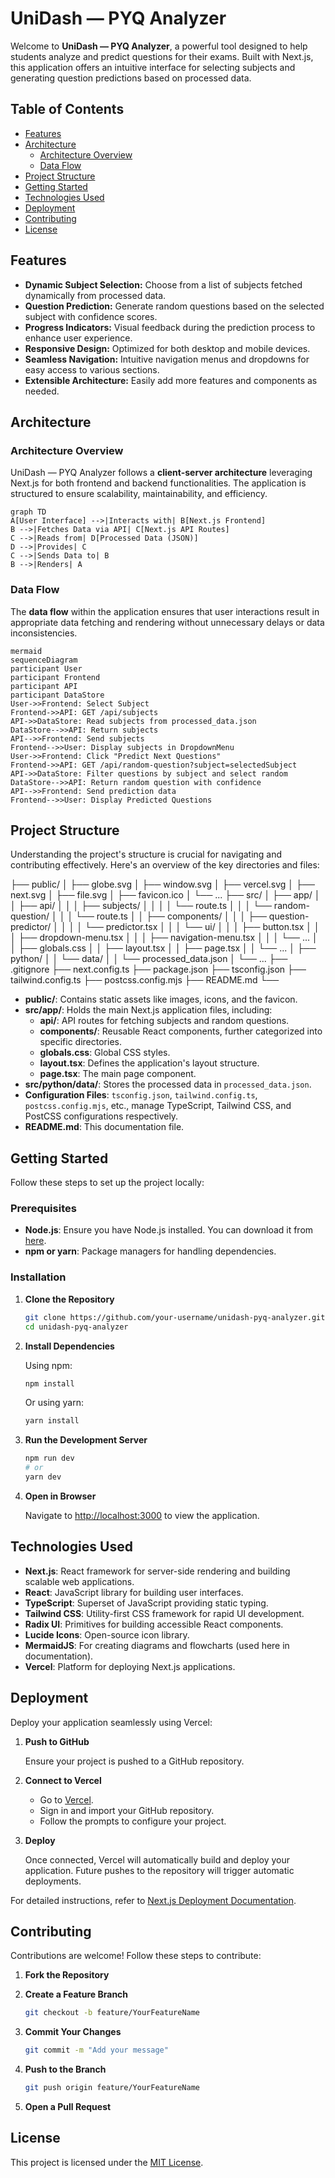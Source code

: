 # UniDash — PYQ Analyzer

Welcome to **UniDash — PYQ Analyzer**, a powerful tool designed to help students analyze and predict questions for their exams. Built with Next.js, this application offers an intuitive interface for selecting subjects and generating question predictions based on processed data.

## Table of Contents

- [Features](#features)
- [Architecture](#architecture)
  - [Architecture Overview](#architecture-overview)
  - [Data Flow](#data-flow)
- [Project Structure](#project-structure)
- [Getting Started](#getting-started)
- [Technologies Used](#technologies-used)
- [Deployment](#deployment)
- [Contributing](#contributing)
- [License](#license)

## Features

- **Dynamic Subject Selection:** Choose from a list of subjects fetched dynamically from processed data.
- **Question Prediction:** Generate random questions based on the selected subject with confidence scores.
- **Progress Indicators:** Visual feedback during the prediction process to enhance user experience.
- **Responsive Design:** Optimized for both desktop and mobile devices.
- **Seamless Navigation:** Intuitive navigation menus and dropdowns for easy access to various sections.
- **Extensible Architecture:** Easily add more features and components as needed.

## Architecture

### Architecture Overview

UniDash — PYQ Analyzer follows a **client-server architecture** leveraging Next.js for both frontend and backend functionalities. The application is structured to ensure scalability, maintainability, and efficiency.

```mermaid
graph TD
A[User Interface] -->|Interacts with| B[Next.js Frontend]
B -->|Fetches Data via API| C[Next.js API Routes]
C -->|Reads from| D[Processed Data (JSON)]
D -->|Provides| C
C -->|Sends Data to| B
B -->|Renders| A
```

### Data Flow

The **data flow** within the application ensures that user interactions result in appropriate data fetching and rendering without unnecessary delays or data inconsistencies.

```mermaid
mermaid
sequenceDiagram
participant User
participant Frontend
participant API
participant DataStore
User->>Frontend: Select Subject
Frontend->>API: GET /api/subjects
API->>DataStore: Read subjects from processed_data.json
DataStore-->>API: Return subjects
API-->>Frontend: Send subjects
Frontend-->>User: Display subjects in DropdownMenu
User->>Frontend: Click "Predict Next Questions"
Frontend->>API: GET /api/random-question?subject=selectedSubject
API->>DataStore: Filter questions by subject and select random
DataStore-->>API: Return random question with confidence
API-->>Frontend: Send prediction data
Frontend-->>User: Display Predicted Questions
```

## Project Structure

Understanding the project's structure is crucial for navigating and contributing effectively. Here's an overview of the key directories and files:

├── public/
│ ├── globe.svg
│ ├── window.svg
│ ├── vercel.svg
│ ├── next.svg
│ ├── file.svg
│ ├── favicon.ico
│ └── ...
├── src/
│ ├── app/
│ │ ├── api/
│ │ │ ├── subjects/
│ │ │ │ └── route.ts
│ │ │ └── random-question/
│ │ │ └── route.ts
│ │ ├── components/
│ │ │ ├── question-predictor/
│ │ │ │ └── predictor.tsx
│ │ │ └── ui/
│ │ │ ├── button.tsx
│ │ │ ├── dropdown-menu.tsx
│ │ │ ├── navigation-menu.tsx
│ │ │ └── ...
│ │ ├── globals.css
│ │ ├── layout.tsx
│ │ ├── page.tsx
│ │ └── ...
│ ├── python/
│ │ └── data/
│ │ └── processed_data.json
│ └── ...
├── .gitignore
├── next.config.ts
├── package.json
├── tsconfig.json
├── tailwind.config.ts
├── postcss.config.mjs
├── README.md
└── 


- **public/**: Contains static assets like images, icons, and the favicon.
- **src/app/**: Holds the main Next.js application files, including:
  - **api/**: API routes for fetching subjects and random questions.
  - **components/**: Reusable React components, further categorized into specific directories.
  - **globals.css**: Global CSS styles.
  - **layout.tsx**: Defines the application's layout structure.
  - **page.tsx**: The main page component.
- **src/python/data/**: Stores the processed data in `processed_data.json`.
- **Configuration Files**: `tsconfig.json`, `tailwind.config.ts`, `postcss.config.mjs`, etc., manage TypeScript, Tailwind CSS, and PostCSS configurations respectively.
- **README.md**: This documentation file.

## Getting Started

Follow these steps to set up the project locally:

### Prerequisites

- **Node.js**: Ensure you have Node.js installed. You can download it from [here](https://nodejs.org/).
- **npm or yarn**: Package managers for handling dependencies.

### Installation

1. **Clone the Repository**

   ```bash
   git clone https://github.com/your-username/unidash-pyq-analyzer.git
   cd unidash-pyq-analyzer
   ```

2. **Install Dependencies**

   Using npm:

   ```bash
   npm install
   ```

   Or using yarn:

   ```bash
   yarn install
   ```

3. **Run the Development Server**

   ```bash
   npm run dev
   # or
   yarn dev
   ```

4. **Open in Browser**

   Navigate to [http://localhost:3000](http://localhost:3000) to view the application.

## Technologies Used

- **Next.js**: React framework for server-side rendering and building scalable web applications.
- **React**: JavaScript library for building user interfaces.
- **TypeScript**: Superset of JavaScript providing static typing.
- **Tailwind CSS**: Utility-first CSS framework for rapid UI development.
- **Radix UI**: Primitives for building accessible React components.
- **Lucide Icons**: Open-source icon library.
- **MermaidJS**: For creating diagrams and flowcharts (used here in documentation).
- **Vercel**: Platform for deploying Next.js applications.

## Deployment

Deploy your application seamlessly using Vercel:

1. **Push to GitHub**

   Ensure your project is pushed to a GitHub repository.

2. **Connect to Vercel**

   - Go to [Vercel](https://vercel.com/).
   - Sign in and import your GitHub repository.
   - Follow the prompts to configure your project.

3. **Deploy**

   Once connected, Vercel will automatically build and deploy your application. Future pushes to the repository will trigger automatic deployments.

For detailed instructions, refer to [Next.js Deployment Documentation](https://nextjs.org/docs/app/building-your-application/deploying).

## Contributing

Contributions are welcome! Follow these steps to contribute:

1. **Fork the Repository**

2. **Create a Feature Branch**

   ```bash
   git checkout -b feature/YourFeatureName
   ```

3. **Commit Your Changes**

   ```bash
   git commit -m "Add your message"
   ```

4. **Push to the Branch**

   ```bash
   git push origin feature/YourFeatureName
   ```

5. **Open a Pull Request**

## License

This project is licensed under the [MIT License](LICENSE).
